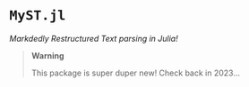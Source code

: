 # `MyST.jl`
_Markdedly Restructured Text parsing in Julia!_

> **Warning**
>
> This package is super duper new! Check back in 2023... 
> 
